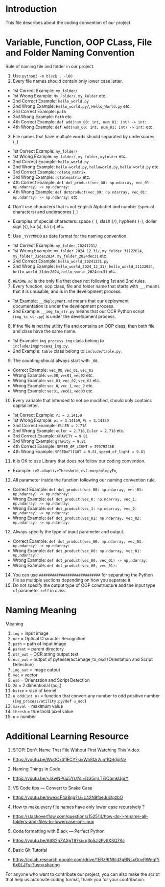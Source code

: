 # Introduction

This file describes about the coding convention of our project.

# Variable, Function, OOP CLass, File and Folder Naming Convention

Rule of naming file and folder in our project.
1.  Use `python3 -m black . -l80`
2.	Every file names should contain only lower case letter.
-	1st Correct Example: `my_folder/`
-	1st Wrong Example: `My_Folder/`, `my_Folder` etc.
-	2nd Correct Example: `hello_world.py`
-	2nd Wrong Example: `Hello_world.py/`, `Hello_World.py` etc.
-	3rd Correct Example: `path`
-	3rd Wrong Example: `Path` etc.
-	4th Correct Example: `def add(num_00: int, num_01: int) -> int:`
-	4th Wrong Example: `def Add(num_00: int, num_01: int) -> int:` etc.
3.	File names that have multiple words should separated by underscores (`_`)
-	1st Correct Example: `my_folder/`
-	1st Wrong Example: `my-folder/`, `my folder`, `myfolder` etc.
-	2nd Correct Example: `hello_world.py`
-	2nd Wrong Example: `hello-world.py`, `helloworld.py`, `hello world.py` etc.
-	3rd Correct Example: `rotate_matrix`
-	3rd Wrong Example: `rotatematrix` etc.
-	4th Correct Example: `def dot_product(vec_00: np.ndarray, vec_01: np.ndarray) -> np.ndarray:`
-	4th Wrong Example: `def dotproduct(vec_00: np.ndarray, vec_01: np.ndarray) -> np.ndarray:` etc.
4.	Don't use characters that is not English Alphabet and number (special characters) and underscores (`_`)
-	Examples of special characters: space (` `), slash (`/`), hyphens (`-`), dollar sign (`$`), ko (`ก`), ha (`๕`) etc.
5.	Use `_YYYYMMDD` as date format for the naming convention.
-	1st Correct Example: `my_folder_20241231/`
-	1st Wrong Example: `my_folder_2024_12_31/`, `my_folder_31122024`, `my_folder_31dec2024`, `my_folder_2024dec31` etc.
-	2nd Correct Example: `hello_world_20241231.py`
-	2nd Wrong Example: `hello_world_2024_12_31/`, `hello_world_31122024`, `hello_world_31dec2024`, `hello_world_2024dec31` etc.
6.	`README.md` is the only file that does not following 1st and 2nd rules.
7.  Every function, oop class, file and folder name that starts with `__`, means that it is unusable, and is in the development process.
-	1st Example: `__deployment.md` means that our deployment documentation is under the development process.
-	2nd Example: `__img_to_str.py` means that our OCR Python script (`img_to_str.py`) is under the development process.
8.  If the file is not the utility file and contains an OOP class, then both file and class have the same name.
-	1st Example: `img_process_img` class belong to `include/imgprocess_img.py`.
-	2nd Example: `table` class belong to `include/table.py`.
9.	The counting should always start with `_00`.
-	Correct Example: `vec_00`, `vec_01`, `vec_02`
-	Wrong Example: `vec00`, `vec01`, `vec02` etc.
-	Wrong Example: `vec_01`, `vec_02`, `vec_03` etc.
-	Wrong Example: `vec_0`, `vec_1`, `vec_2` etc.
-	Wrong Example: `vec01`, `vec02`, `vec03` etc.
10. Every variable that intended to not be modified, should only contains capital letter.
-	1st Correct Example: `PI = 3.14159`
-	1st Wrong Example: `pi = 3.14159`, `Pi = 3.14159`
-	2nd Correct Example: `EULER = 2.718`
-	2nd Wrong Example: `euler = 2.718`, `Euler = 2.718` etc.
-	3rd Correct Example: `GRAVITY = 9.81`
-	3rd Wrong Example: `gravity = 9.81`
-	4th Correct Example: `SPEED_OF_LIGHT = 299792458`
-	4th Wrong Example: `SPEEDoFlIGHT = 9.81`, `speed_of_light = 9.81`
11.	It is OK to use Library that does not follow our coding convention.
-	Example: `cv2.adaptiveThreshold`, `cv2.morphologyEx`, 
12.	All parameter inside the function following our naming convention rule.
-	Correct Example: `def dot_product(vec_00: np.ndarray, vec_01: np.ndarray) -> np.ndarray:`
-	Wrong Example: `def dot_product(vec_0: np.ndarray, vec_1: np.ndarray) -> np.ndarray:`
-	Wrong Example: `def dot_product(vec_1: np.ndarray, vec_2: np.ndarray) -> np.ndarray:`
-	Wrong Example: `def dot_product(vec_01: np.ndarray, vec_02: np.ndarray) -> np.ndarray:`
13.	Always specify the type of input parameter and output.
-	Correct Example: `def dot_product(vec_00: np.ndarray, vec_01: np.ndarray) -> np.ndarray:`
-	Wrong Example: `def dot_product(vec_00: np.ndarray, vec_01: np.ndarray):`
-	Wrong Example: `def dot_product(vec_00, vec_01) -> np.ndarray:`
-	Wrong Example: `def dot_product(vec_00, vec_01):`
14. You can use `############################` for separating the Python file as multiple sections depending on how you separate it.
15. Do not specify the output type of OOP constructure and the input type of parameter `self` in class.

# Naming Meaning

Meaning
1.	`img`  = input image
2.	`ocr`  = Optical Character Recognition
3.	`path` = path of input image
4.	`parent` = parent directory
5.	`str_out` = OCR string output text
6.	`osd_out` = output of pytesseract.image_to_osd (Orientation and Script Detection)
7.	`img_out` = image output
8.	`vec` = vector
9.	`osd` = Orientation and Script Detection
10.	`2d` = 2 dimentional (adj.)
11.	`ksize` = size of kernel
12.	`u_odd(int n)` = function that convert any number to odd positive number (`img_process/utility.py/def u_odd`)
13.	`maxval` = maximum value
14.	`thresh` = threshold pixel value
15. `n` = number

# Additional Learning Resource

1.	STOP! Don't Name That File Without First Watching This Video.
*	https://youtu.be/Wu0CxdflECY?si=Wn8Qr2um1QBdgiNv
2.	Naming Things in Code
*	https://youtu.be/-J3wNP6u5YU?si=DG5mLTEiOqmkUgrY
3.	VS Code tips — Convert to Snake Case
*	https://youtu.be/owexcF4a8qg?si=c42N9fxeJuclpzbO
4.	How to make every file names have only lower case recursively ?
*   https://stackoverflow.com/questions/152514/how-do-i-rename-all-folders-and-files-to-lowercase-on-linux
5.  Code formatting with Black — Perfect Python
*   https://youtu.be/A6S2nZAXgT8?si=q3p5JizFv9XSQ7Kc
6.  Basic Git Tutorial
*   https://colab.research.google.com/drive/1ERz9tNhId3gBNsxGpvRWnqfY6x0LJFs-?usp=sharing

For anyone who want to contribute our project, you can also make the script that help us automate coding format, thank you for your contribution.
